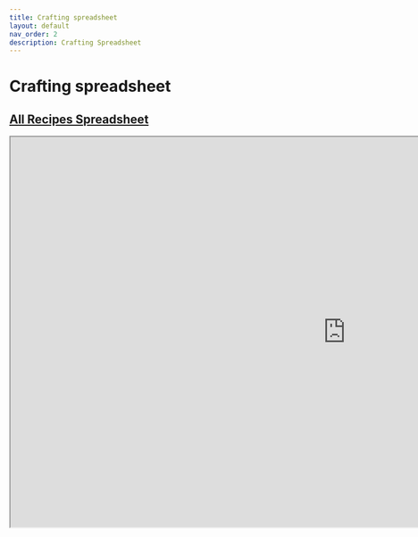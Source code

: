 ```yaml
---
title: Crafting spreadsheet
layout: default
nav_order: 2
description: Crafting Spreadsheet
---
```

# Crafting spreadsheet

## [All Recipes Spreadsheet](https://docs.google.com/spreadsheets/d/1utEfot7czAGslnbL2OP_gIoI31CI6J8Zn5nvqED21xE/edit#gid=0)

<iframe src="https://docs.google.com/spreadsheets/d/e/2PACX-1vTaSOU228InOvH9vMAJmY2OFHVUIOTqlZEMFhtkKkiwkbo5MRiej3kq8XbkAw1AqOCEDcuDeg6nXbXq/pubhtml?widget=true&amp;headers=false" width="1200" height="700"></iframe>